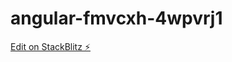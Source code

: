 # angular-fmvcxh-4wpvrj1

[Edit on StackBlitz ⚡️](https://stackblitz.com/edit/angular-fmvcxh-4wpvrj)
